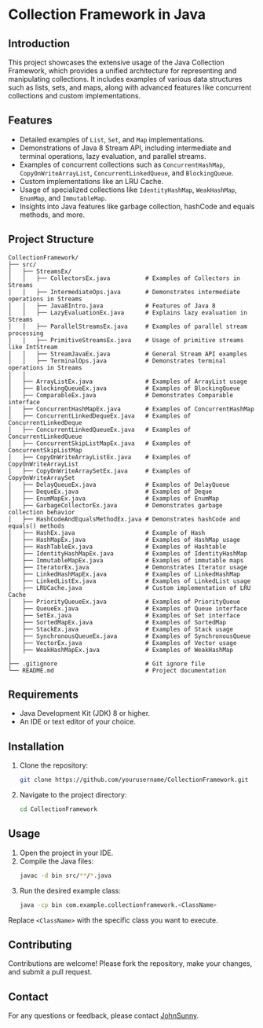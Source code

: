 # Collection Framework in Java

## Introduction

This project showcases the extensive usage of the Java Collection Framework, which provides a unified architecture for representing and manipulating collections. It includes examples of various data structures such as lists, sets, and maps, along with advanced features like concurrent collections and custom implementations.

## Features

- Detailed examples of `List`, `Set`, and `Map` implementations.
- Demonstrations of Java 8 Stream API, including intermediate and terminal operations, lazy evaluation, and parallel streams.
- Examples of concurrent collections such as `ConcurrentHashMap`, `CopyOnWriteArrayList`, `ConcurrentLinkedQueue`, and `BlockingQueue`.
- Custom implementations like an LRU Cache.
- Usage of specialized collections like `IdentityHashMap`, `WeakHashMap`, `EnumMap`, and `ImmutableMap`.
- Insights into Java features like garbage collection, hashCode and equals methods, and more.

## Project Structure

```
CollectionFramework/
├── src/
│   ├── StreamsEx/
│   │   ├── CollectorsEx.java          # Examples of Collectors in Streams
│   │   ├── IntermediateOps.java       # Demonstrates intermediate operations in Streams
│   │   ├── Java8Intro.java            # Features of Java 8
│   │   ├── LazyEvaluationEx.java      # Explains lazy evaluation in Streams
│   │   ├── ParallelStreamsEx.java     # Examples of parallel stream processing
│   │   ├── PrimitiveStreamsEx.java    # Usage of primitive streams like IntStream
│   │   ├── StreamJavaEx.java          # General Stream API examples
│   │   ├── TerminalOps.java           # Demonstrates terminal operations in Streams
│   │
│   ├── ArrayListEx.java               # Examples of ArrayList usage
│   ├── BlockingQueueEx.java           # Examples of BlockingQueue
│   ├── ComparableEx.java              # Demonstrates Comparable interface
│   ├── ConcurrentHashMapEx.java       # Examples of ConcurrentHashMap
│   ├── ConcurrentLinkedDequeEx.java   # Examples of ConcurrentLinkedDeque
│   ├── ConcurrentLinkedQueueEx.java   # Examples of ConcurrentLinkedQueue
│   ├── ConcurrentSkipListMapEx.java   # Examples of ConcurrentSkipListMap
│   ├── CopyOnWriteArrayListEx.java    # Examples of CopyOnWriteArrayList
│   ├── CopyOnWriteArraySetEx.java     # Examples of CopyOnWriteArraySet
│   ├── DelayQueueEx.java              # Examples of DelayQueue
│   ├── DequeEx.java                   # Examples of Deque
│   ├── EnumMapEx.java                 # Examples of EnumMap
│   ├── GarbageCollectorEx.java        # Demonstrates garbage collection behavior
│   ├── HashCodeAndEqualsMethodEx.java # Demonstrates hashCode and equals() methods
│   ├── HashEx.java                    # Example of Hash
│   ├── HashMapEx.java                 # Examples of HashMap usage
│   ├── HashTableEx.java               # Examples of Hashtable
│   ├── IdentityHashMapEx.java         # Examples of IdentityHashMap
│   ├── ImmutableMapEx.java            # Examples of immutable maps
│   ├── IteratorEx.java                # Demonstrates Iterator usage
│   ├── LinkedHashMapEx.java           # Examples of LinkedHashMap
│   ├── LinkedListEx.java              # Examples of LinkedList usage
│   ├── LRUCache.java                  # Custom implementation of LRU Cache
│   ├── PriorityQueueEx.java           # Examples of PriorityQueue
│   ├── QueueEx.java                   # Examples of Queue interface
│   ├── SetEx.java                     # Examples of Set interface
│   ├── SortedMapEx.java               # Examples of SortedMap
│   ├── StackEx.java                   # Examples of Stack usage
│   ├── SynchronousQueueEx.java        # Examples of SynchronousQueue
│   ├── VectorEx.java                  # Examples of Vector usage
│   ├── WeakHashMapEx.java             # Examples of WeakHashMap
│
├── .gitignore                         # Git ignore file
└── README.md                          # Project documentation
```

## Requirements

- Java Development Kit (JDK) 8 or higher.
- An IDE or text editor of your choice.

## Installation

1. Clone the repository:
   ```sh
   git clone https://github.com/yourusername/CollectionFramework.git
   ```
2. Navigate to the project directory:
   ```sh
   cd CollectionFramework
   ```

## Usage

1. Open the project in your IDE.
2. Compile the Java files:
   ```sh
   javac -d bin src/**/*.java
   ```
3. Run the desired example class:
   ```sh
   java -cp bin com.example.collectionframework.<ClassName>
   ```

Replace `<ClassName>` with the specific class you want to execute.

## Contributing

Contributions are welcome! Please fork the repository, make your changes, and submit a pull request.

## Contact

For any questions or feedback, please contact [JohnSunny](mailto:sunnyjohnballa@gmail.com).